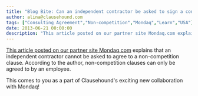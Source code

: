 ```yaml
---
title: "Blog Bite: Can an independent contractor be asked to sign a consulting agreement with a non-competition clause?"
author: alina@clausehound.com
tags: ["Consulting Agreement","Non-competition","Mondaq","Learn","USA"]
date: 2013-06-21 00:00:00
description: "This article posted on our partner site Mondaq.com explains that an independent contractor cannot be asked to agree to a non-competition clause. According to the author, non-competition clauses can o..."
---
```


[This article posted on our partner site Mondaq.com](http://www.mondaq.com/unitedstates/x/246534/employee+rights+labour+relations/No+No+No+Your+Independent+Contractor+Cannot+Sign+A+Noncompete+Never+Ever) explains that an independent contractor cannot be asked to agree to a non-competition clause. According to the author, non-competition clauses can only be agreed to by an employee.

This comes to you as a part of Clausehound's exciting new collaboration with Mondaq!